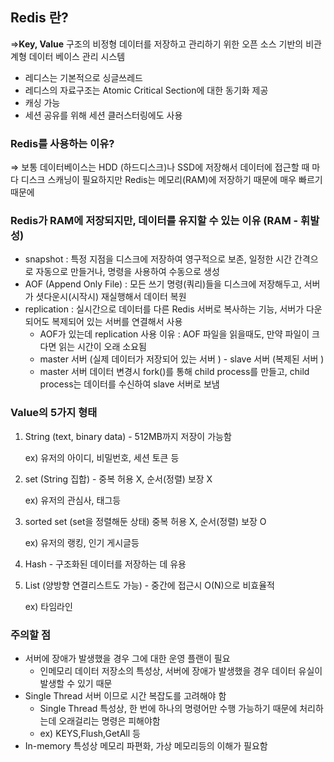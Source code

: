 ## Redis 란?

⇒**Key, Value** 구조의 비정형 데이터를 저장하고 관리하기 위한 오픈 소스 기반의 비관계형 데이터 베이스 관리 시스템

- 레디스는 기본적으로 싱글쓰레드
- 레디스의 자료구조는 Atomic Critical Section에 대한 동기화 제공
- 캐싱 가능
- 세션 공유를 위해 세션 클러스터링에도 사용

### Redis를 사용하는 이유?

⇒ 보통 데이터베이스는 HDD (하드디스크)나 SSD에 저장해서 데이터에 접근할 때 마다 디스크 스캐닝이 필요하지만 Redis는 메모리(RAM)에 저장하기 때문에  매우 빠르기 때문에 

### Redis가 RAM에 저장되지만, 데이터를 유지할 수 있는 이유 (RAM - 휘발성)

- snapshot : 특정 지점을 디스크에 저장하여 영구적으로 보존, 일정한 시간 간격으로 자동으로 만들거나, 명령을 사용하여 수동으로 생성
- AOF (Append Only File) : 모든 쓰기 명령(쿼리)들을 디스크에 저장해두고, 서버가 셧다운시(시작시) 재실행해서 데이터 복원
- replication : 실시간으로 데이터를 다른 Redis 서버로 복사하는 기능, 서버가 다운 되어도 복제되어 있는 서버를 연결해서 사용
    - AOF가 있는데 replication 사용 이유 : AOF 파일을 읽을때도, 만약 파일이 크다면 읽는 시간이 오래 소요됨
    - master 서버 (실제 데이터가 저장되어 있는 서버 ) - slave 서버  (복제된 서버 )
    - master 서버 데이터 변경시 fork()를 통해 child process를 만들고, child process는 데이터를 수신하여 slave 서버로 보냄

### Value의 5가지 형태

1. String (text, binary data) - 512MB까지 저장이 가능함
    
    ex) 유저의 아이디, 비밀번호, 세션 토큰 등 
    
2. set (String 집합) - 중복 허용 X, 순서(정렬) 보장 X
    
    ex) 유저의 관심사, 태그등 
    
3. sorted set (set을 정렬해둔 상태) 중복 허용 X, 순서(정렬) 보장 O
    
    ex) 유저의 랭킹, 인기 게시글등
    
4. Hash - 구조화된 데이터를 저장하는 데 유용
5. List (양방향 연결리스트도 가능) - 중간에 접근시 O(N)으로 비효율적 
    
    ex) 타임라인 
    

### 주의할 점

- 서버에 장애가 발생했을 경우 그에 대한 운영 플랜이 필요
    - 인메모리 데이터 저장소의 특성상, 서버에 장애가 발생했을 경우 데이터 유실이 발생할 수 있기 때문
- Single Thread 서버 이므로 시간 복잡도를 고려해야 함
    - Single Thread 특성상, 한 번에 하나의 명령어만 수행 가능하기 때문에 처리하는데 오래걸리는 명령은 피해야함
    - ex) KEYS,Flush,GetAll 등
- In-memory 특성상 메모리 파편화, 가상 메모리등의 이해가 필요함
